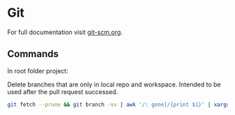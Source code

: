 # Git

For full documentation visit [git-scm.org](https://git-scm.com/doc).

## Commands

In root folder project:

Delete branches that are only in local repo and workspace. Intended to be used after the pull request successed.
```bash
git fetch --prune && git branch -vv | awk '/: gone]/{print $1}' | xargs -r git branch -d
```

